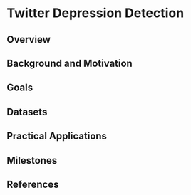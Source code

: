 # Twitter Depression Detection

## Overview

## Background and Motivation

## Goals

## Datasets

## Practical Applications

## Milestones

## References

